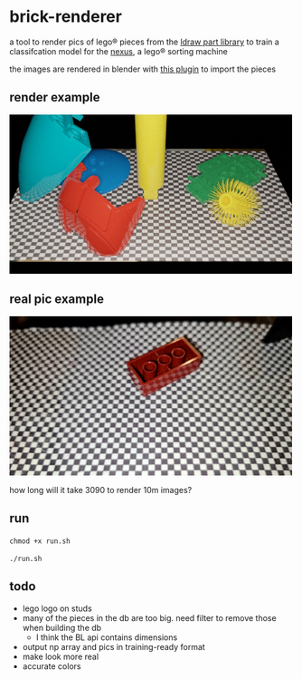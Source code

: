 # brick-renderer

a tool to render pics of lego® pieces from the [ldraw part library](https://www.ldraw.org/parts/latest-parts.html) to train a classifcation model for the [nexus](https://github.com/spencerhhubert/nexus), a lego® sorting machine

the images are rendered in blender with [this plugin](https://github.com/TobyLobster/ImportLDraw) to import the pieces

## render example
<img src="https://raw.githubusercontent.com/spencerhhubert/brick-renderer/main/assets/example01.jpg" width="500">

## real pic example
<img src="https://raw.githubusercontent.com/spencerhhubert/brick-renderer/main/assets/real_example01.jpg" width="500">

how long will it take 3090 to render 10m images?

## run
`chmod +x run.sh`

`./run.sh`

## todo
- lego logo on studs
- many of the pieces in the db are too big. need filter to remove those when building the db
    - I think the BL api contains dimensions
- output np array and pics in training-ready format
- make look more real
- accurate colors
